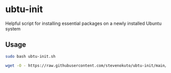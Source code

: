 # ubtu-init
Helpful script for installing essential packages on a newly installed Ubuntu system

## Usage

```bash
sudo bash ubtu-init.sh
```

```bash
wget -O - https://raw.githubusercontent.com/stevenokuto/ubtu-init/main/ubtu-init.sh | sudo bash
```